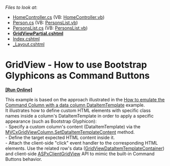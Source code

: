 <!-- default file list -->
*Files to look at*:

* [HomeController.cs](./CS/DXWebApplication1/Controllers/HomeController.cs) (VB: [HomeController.vb](./VB/DXWebApplication1/Controllers/HomeController.vb))
* [Person.cs](./CS/DXWebApplication1/Models/Person.cs) (VB: [PersonsList.vb](./VB/DXWebApplication1/Models/PersonsList.vb))
* [PersonsList.cs](./CS/DXWebApplication1/Models/PersonsList.cs) (VB: [PersonsList.vb](./VB/DXWebApplication1/Models/PersonsList.vb))
* **[GridViewPartial.cshtml](./CS/DXWebApplication1/Views/Home/GridViewPartial.cshtml)**
* [Index.cshtml](./CS/DXWebApplication1/Views/Home/Index.cshtml)
* [_Layout.cshtml](./CS/DXWebApplication1/Views/Shared/_Layout.cshtml)
<!-- default file list end -->
# GridView - How to use Bootstrap Glyphicons as Command Buttons
<!-- run online -->
**[[Run Online]](https://codecentral.devexpress.com/t252203)**
<!-- run online end -->


This example is based on the approach illustrated in the <a href="https://www.devexpress.com/Support/Center/p/E4058">How to emulate the Command Column with a data column DataItemTemplate</a> example.<br />It illustrates how to define custom HTML elements with specific class names inside a column's DataItemTemplate in order to apply a specific appearance (such as Bootstrap Glyphicon):<br />- Specify a custom column's content (DataItemTemplate) via the <a href="https://documentation.devexpress.com/#AspNet/DevExpressWebMvcMVCxGridViewColumn_SetDataItemTemplateContenttopic">MVCxGridViewColumn.SetDataItemTemplateContent</a> method.<br />- Define the target expected HTML content inside it.<br />- Attach the client-side "click" event handler to the corresponding HTML elements. Use the related row's data (<a href="https://documentation.devexpress.com/#AspNet/DevExpressWebGridViewDataItemTemplateContainerMembersTopicAll">GridViewDataItemTemplateContainer</a>) and client-side <a href="https://documentation.devexpress.com/#AspNet/DevExpressWebScriptsASPxClientGridViewMembersTopicAll">ASPxClientGridView</a> API to mimic the built-in Command Buttons behavior.

<br/>


